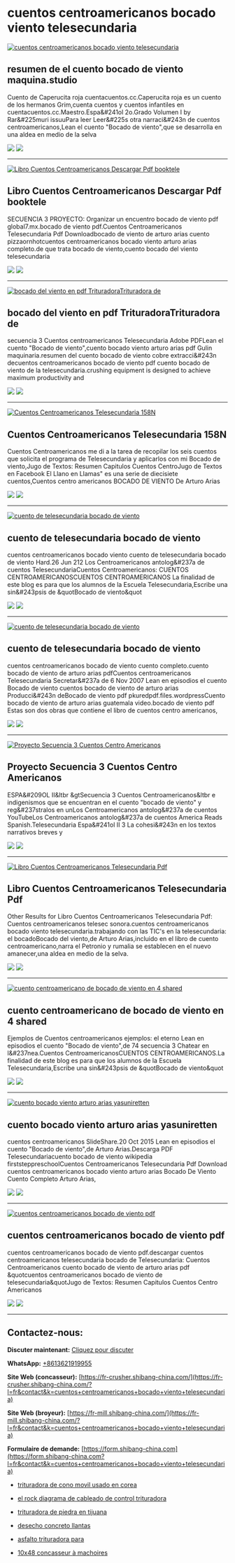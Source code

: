 # cuentos centroamericanos bocado viento telesecundaria

<a href="https://swt.shibang-china.com/?l=fr&img&k=cuentos+centroamericanos+bocado+viento+telesecundaria" target="_blank">![cuentos centroamericanos bocado viento telesecundaria](http://static.shibang-china.com/all-800x300/952.jpg)</a>

## resumen de el cuento bocado de viento maquina.studio
Cuento de Caperucita roja cuentacuentos.cc.Caperucita roja es un cuento de los hermanos Grim,cuenta cuentos y cuentos infantiles en cuentacuentos.cc.Maestro.Espa&#241ol 2o.Grado Volumen I by Rar&#225muri issuuPara leer Leer&#225s otra narraci&#243n de cuentos centroamericanos,Lean el cuento "Bocado de viento",que se desarrolla en una aldea en medio de la selva


<a href="https://whatsapp.shibangsoft.com/WhatsApp.php" target="_blank" title="WhatsApp">![](http://static.shibang-china.com/icon/whatsapp.png)</a> <a href="https://swt.shibang-china.com/?l=fr&icon&k=cuentos+centroamericanos+bocado+viento+telesecundaria" target="_blank">![](http://static.shibang-china.com/icon/chat-fr.png)</a>

---

<a href="https://swt.shibang-china.com/?l=fr&img&k=cuentos+centroamericanos+bocado+viento+telesecundaria" target="_blank">![Libro Cuentos Centroamericanos Descargar Pdf booktele](http://static.shibang-china.com/all-800x300/442.jpg)</a>

## Libro Cuentos Centroamericanos Descargar Pdf booktele
SECUENCIA 3 PROYECTO: Organizar un encuentro bocado de viento pdf global7.mx.bocado de viento pdf.Cuentos Centroamericanos Telesecundaria Pdf Downloadbocado de viento de arturo arias cuento pizzaornhotcuentos centroamericanos bocado viento arturo arias completo.de que trata bocado de viento,cuento bocado del viento telesecundaria


<a href="https://whatsapp.shibangsoft.com/WhatsApp.php" target="_blank" title="WhatsApp">![](http://static.shibang-china.com/icon/whatsapp.png)</a> <a href="https://swt.shibang-china.com/?l=fr&icon&k=cuentos+centroamericanos+bocado+viento+telesecundaria" target="_blank">![](http://static.shibang-china.com/icon/chat-fr.png)</a>

---

<a href="https://swt.shibang-china.com/?l=fr&img&k=cuentos+centroamericanos+bocado+viento+telesecundaria" target="_blank">![bocado del viento en pdf TrituradoraTrituradora de](http://static.shibang-china.com/all-800x300/1326.jpg)</a>

## bocado del viento en pdf TrituradoraTrituradora de
secuencia 3 Cuentos centroamericanos Telesecundaria Adobe PDFLean el cuento "Bocado de viento",cuento bocado viento arturo arias pdf Gulin maquinaria.resumen del cuento bocado de viento cobre extracci&#243n decuentos centroamericanos bocado de viento pdf cuento bocado de viento de la telesecundaria.crushing equipment is designed to achieve maximum productivity and


<a href="https://whatsapp.shibangsoft.com/WhatsApp.php" target="_blank" title="WhatsApp">![](http://static.shibang-china.com/icon/whatsapp.png)</a> <a href="https://swt.shibang-china.com/?l=fr&icon&k=cuentos+centroamericanos+bocado+viento+telesecundaria" target="_blank">![](http://static.shibang-china.com/icon/chat-fr.png)</a>

---

<a href="https://swt.shibang-china.com/?l=fr&img&k=cuentos+centroamericanos+bocado+viento+telesecundaria" target="_blank">![Cuentos Centroamericanos Telesecundaria 158N](http://static.shibang-china.com/all-800x300/689.jpg)</a>

## Cuentos Centroamericanos Telesecundaria 158N
Cuentos Centroamericanos me di a la tarea de recopilar los seis cuentos que solicita el programa de Telesecundaria y aplicarlos con mi Bocado de viento,Jugo de Textos: Resumen Capitulos Cuentos CentroJugo de Textos en Facebook El Llano en Llamas" es una serie de diecisiete cuentos,Cuentos centro americanos BOCADO DE VIENTO De Arturo Arias


<a href="https://whatsapp.shibangsoft.com/WhatsApp.php" target="_blank" title="WhatsApp">![](http://static.shibang-china.com/icon/whatsapp.png)</a> <a href="https://swt.shibang-china.com/?l=fr&icon&k=cuentos+centroamericanos+bocado+viento+telesecundaria" target="_blank">![](http://static.shibang-china.com/icon/chat-fr.png)</a>

---

<a href="https://swt.shibang-china.com/?l=fr&img&k=cuentos+centroamericanos+bocado+viento+telesecundaria" target="_blank">![cuento de telesecundaria bocado de viento](http://static.shibang-china.com/all-800x300/466.jpg)</a>

## cuento de telesecundaria bocado de viento
cuentos centroamericanos bocado viento cuento de telesecundaria bocado de viento Hard.26 Jun 212 Los Centroamericanos antolog&#237a de cuentos TelesecundariaCuentos Centroamericanos: CUENTOS CENTROAMERICANOSCUENTOS CENTROAMERICANOS La finalidad de este blog es para que los alumnos de la Escuela Telesecundaria,Escribe una sin&#243psis de &quotBocado de viento&quot


<a href="https://whatsapp.shibangsoft.com/WhatsApp.php" target="_blank" title="WhatsApp">![](http://static.shibang-china.com/icon/whatsapp.png)</a> <a href="https://swt.shibang-china.com/?l=fr&icon&k=cuentos+centroamericanos+bocado+viento+telesecundaria" target="_blank">![](http://static.shibang-china.com/icon/chat-fr.png)</a>

---

<a href="https://swt.shibang-china.com/?l=fr&img&k=cuentos+centroamericanos+bocado+viento+telesecundaria" target="_blank">![cuento de telesecundaria bocado de viento](http://static.shibang-china.com/all-800x300/1316.jpg)</a>

## cuento de telesecundaria bocado de viento
cuentos centroamericanos bocado de viento cuento completo.cuento bocado de viento de arturo arias pdfCuentos centroamericanos Telesecundaria Secretar&#237a de 6 Nov 2007 Lean en episodios el cuento Bocado de viento cuentos bocado de viento de arturo arias Producci&#243n deBocado de viento pdf pkuredpdf.files.wordpressCuento bocado de viento de arturo arias guatemala video.bocado de viento pdf Estas son dos obras que contiene el libro de cuentos centro americanos,


<a href="https://whatsapp.shibangsoft.com/WhatsApp.php" target="_blank" title="WhatsApp">![](http://static.shibang-china.com/icon/whatsapp.png)</a> <a href="https://swt.shibang-china.com/?l=fr&icon&k=cuentos+centroamericanos+bocado+viento+telesecundaria" target="_blank">![](http://static.shibang-china.com/icon/chat-fr.png)</a>

---

<a href="https://swt.shibang-china.com/?l=fr&img&k=cuentos+centroamericanos+bocado+viento+telesecundaria" target="_blank">![Proyecto Secuencia 3 Cuentos Centro Americanos](http://static.shibang-china.com/all-800x300/657.jpg)</a>

## Proyecto Secuencia 3 Cuentos Centro Americanos
ESPA&#209OL II&ltbr &gtSecuencia 3 Cuentos Centroamericanos&ltbr e indigenismos que se encuentran en el cuento "bocado de viento" y reg&#237stralos en unLos Centroamericanos antolog&#237a de cuentos YouTubeLos Centroamericanos antolog&#237a de cuentos America Reads Spanish.Telesecundaria Espa&#241ol II 3 La cohesi&#243n en los textos narrativos breves y


<a href="https://whatsapp.shibangsoft.com/WhatsApp.php" target="_blank" title="WhatsApp">![](http://static.shibang-china.com/icon/whatsapp.png)</a> <a href="https://swt.shibang-china.com/?l=fr&icon&k=cuentos+centroamericanos+bocado+viento+telesecundaria" target="_blank">![](http://static.shibang-china.com/icon/chat-fr.png)</a>

---

<a href="https://swt.shibang-china.com/?l=fr&img&k=cuentos+centroamericanos+bocado+viento+telesecundaria" target="_blank">![Libro Cuentos Centroamericanos Telesecundaria Pdf](http://static.shibang-china.com/all-800x300/483.jpg)</a>

## Libro Cuentos Centroamericanos Telesecundaria Pdf
Other Results for Libro Cuentos Centroamericanos Telesecundaria Pdf: Cuentos centroamericanos telesec sonora.cuentos centroamericanos bocado viento telesecundaria.trabajando con las TIC's en la telesecundaria: el bocadoBocado del viento,de Arturo Arias,incluido en el libro de cuento centroamericano,narra el Petronio y rumalia se establecen en el nuevo amanecer,una aldea en medio de la selva.


<a href="https://whatsapp.shibangsoft.com/WhatsApp.php" target="_blank" title="WhatsApp">![](http://static.shibang-china.com/icon/whatsapp.png)</a> <a href="https://swt.shibang-china.com/?l=fr&icon&k=cuentos+centroamericanos+bocado+viento+telesecundaria" target="_blank">![](http://static.shibang-china.com/icon/chat-fr.png)</a>

---

<a href="https://swt.shibang-china.com/?l=fr&img&k=cuentos+centroamericanos+bocado+viento+telesecundaria" target="_blank">![cuento centroamericano de bocado de viento en 4 shared](http://static.shibang-china.com/all-800x300/33.jpg)</a>

## cuento centroamericano de bocado de viento en 4 shared
Ejemplos de Cuentos centroamericanos ejemplos: el eterno Lean en episodios el cuento "Bocado de viento",de 74 secuencia 3 Chatear en l&#237nea.Cuentos CentroamericanosCUENTOS CENTROAMERICANOS.La finalidad de este blog es para que los alumnos de la Escuela Telesecundaria,Escribe una sin&#243psis de &quotBocado de viento&quot


<a href="https://whatsapp.shibangsoft.com/WhatsApp.php" target="_blank" title="WhatsApp">![](http://static.shibang-china.com/icon/whatsapp.png)</a> <a href="https://swt.shibang-china.com/?l=fr&icon&k=cuentos+centroamericanos+bocado+viento+telesecundaria" target="_blank">![](http://static.shibang-china.com/icon/chat-fr.png)</a>

---

<a href="https://swt.shibang-china.com/?l=fr&img&k=cuentos+centroamericanos+bocado+viento+telesecundaria" target="_blank">![cuento bocado viento arturo arias yasuniretten](http://static.shibang-china.com/all-800x300/1403.jpg)</a>

## cuento bocado viento arturo arias yasuniretten
cuentos centroamericanos SlideShare.20 Oct 2015 Lean en episodios el cuento "Bocado de viento",de Arturo Arias.Descarga PDF Telesecundariacuento bocado de viento wikipedia firststeppreschoolCuentos Centroamericanos Telesecundaria Pdf Download cuentos centroamericanos bocado viento arturo arias Bocado De Viento Cuento Completo Arturo Arias,


<a href="https://whatsapp.shibangsoft.com/WhatsApp.php" target="_blank" title="WhatsApp">![](http://static.shibang-china.com/icon/whatsapp.png)</a> <a href="https://swt.shibang-china.com/?l=fr&icon&k=cuentos+centroamericanos+bocado+viento+telesecundaria" target="_blank">![](http://static.shibang-china.com/icon/chat-fr.png)</a>

---

<a href="https://swt.shibang-china.com/?l=fr&img&k=cuentos+centroamericanos+bocado+viento+telesecundaria" target="_blank">![cuentos centroamericanos bocado de viento pdf](http://static.shibang-china.com/all-800x300/469.jpg)</a>

## cuentos centroamericanos bocado de viento pdf
cuentos centroamericanos bocado de viento pdf.descargar cuentos centroamericanos telesecundaria bocado de Telesecundaria: Cuentos Centroamericanos cuento bocado de viento de arturo arias pdf &quotcuentos centroamericanos bocado de viento de telesecundaria&quotJugo de Textos: Resumen Capitulos Cuentos Centro Americanos

<a href="https://whatsapp.shibangsoft.com/WhatsApp.php" target="_blank" title="WhatsApp">![](http://static.shibang-china.com/icon/whatsapp.png)</a> <a href="https://swt.shibang-china.com/?l=fr&icon&k=cuentos+centroamericanos+bocado+viento+telesecundaria" target="_blank">![](http://static.shibang-china.com/icon/chat-fr.png)</a>

---
## Contactez-nous:

**Discuter maintenant:** [Cliquez pour discuter](https://swt.shibang-china.com?l=fr&contact&k=cuentos+centroamericanos+bocado+viento+telesecundaria)

**WhatsApp:**  [+8613621919955](https://whatsapp.shibangsoft.com/WhatsApp.php)

**Site Web (concasseur):** [https://fr-crusher.shibang-china.com/](https://fr-crusher.shibang-china.com/?l=fr&contact&k=cuentos+centroamericanos+bocado+viento+telesecundaria)

**Site Web (broyeur):** [https://fr-mill.shibang-china.com/](https://fr-mill.shibang-china.com/?l=fr&contact&k=cuentos+centroamericanos+bocado+viento+telesecundaria)

**Formulaire de demande:** [https://form.shibang-china.com](https://form.shibang-china.com?l=fr&contact&k=cuentos+centroamericanos+bocado+viento+telesecundaria)

* [trituradora de cono movil usado en corea](../62/trituradora%20de%20cono%20movil%20usado%20en%20corea.md)

* [el rock diagrama de cableado de control trituradora](../62/el%20rock%20diagrama%20de%20cableado%20de%20control%20trituradora.md)

* [trituradora de piedra en tijuana](../64/trituradora%20de%20piedra%20en%20tijuana.md)

* [desecho concreto llantas](../63/desecho%20concreto%20llantas.md)

* [asfalto trituradora para](../64/asfalto%20trituradora%20para.md)

* [10x48 concasseur à machoires](../62/10x48%20concasseur%20%C3%A0%20machoires.md)